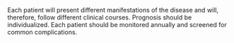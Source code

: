 Each patient will present different manifestations of the disease and will, therefore, follow different clinical courses. Prognosis should be individualized. Each patient should be monitored annually and screened for common complications.